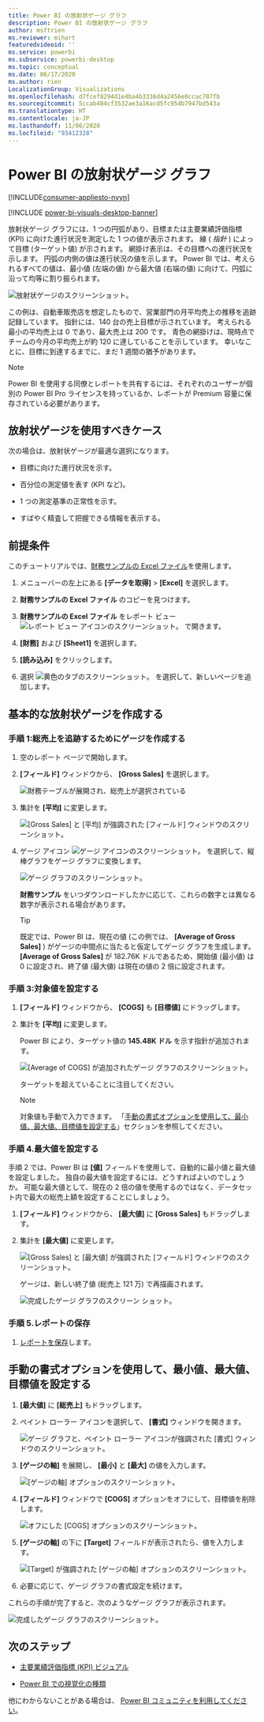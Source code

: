 ```yaml
---
title: Power BI の放射状ゲージ グラフ
description: Power BI の放射状ゲージ グラフ
author: msftrien
ms.reviewer: mihart
featuredvideoid: ''
ms.service: powerbi
ms.subservice: powerbi-desktop
ms.topic: conceptual
ms.date: 06/17/2020
ms.author: rien
LocalizationGroup: Visualizations
ms.openlocfilehash: d7fcef8294d1e4ba4b3336d4a2456e0ccac787fb
ms.sourcegitcommit: 5ccab484cf3532ae3a16acd5fc954b7947bd543a
ms.translationtype: HT
ms.contentlocale: ja-JP
ms.lasthandoff: 11/06/2020
ms.locfileid: "93412328"
---
```

# <a name="radial-gauge-charts-in-power-bi"></a>Power BI の放射状ゲージ グラフ

[!INCLUDE[consumer-appliesto-nyyn](../includes/consumer-appliesto-nyyn.md)]

[!INCLUDE [power-bi-visuals-desktop-banner](../includes/power-bi-visuals-desktop-banner.md)]

放射状ゲージ グラフには、1 つの円弧があり、目標または主要業績評価指標 (KPI) に向けた進行状況を測定した 1 つの値が表示されます。 線 ( *指針* ) によって目標 (ターゲット値) が示されます。 網掛け表示は、その目標への進行状況を示します。 円弧の内側の値は進行状況の値を示します。 Power BI では、考えられるすべての値は、最小値 (左端の値) から最大値 (右端の値) に向けて、円弧に沿って均等に割り振られます。

![放射状ゲージのスクリーンショット。](media/power-bi-visualization-radial-gauge-charts/gauge-m.png)

この例は、自動車販売店を想定したもので、営業部門の月平均売上の推移を追跡記録しています。 指針には、140 台の売上目標が示されています。 考えられる最小の平均売上は 0 であり、最大売上は 200 です。  青色の網掛けは、現時点でチームの今月の平均売上が約 120 に達していることを示しています。 幸いなことに、目標に到達するまでに、まだ 1 週間の猶予があります。

> [!NOTE]
> Power BI を使用する同僚とレポートを共有するには、それぞれのユーザーが個別の Power BI Pro ライセンスを持っているか、レポートが Premium 容量に保存されている必要があります。

## <a name="when-to-use-a-radial-gauge"></a>放射状ゲージを使用すべきケース

次の場合は、放射状ゲージが最適な選択になります。

* 目標に向けた進行状況を示す。

* 百分位の測定値を表す (KPI など)。

* 1 つの測定基準の正常性を示す。

* すばやく精査して把握できる情報を表示する。

## <a name="prerequisites"></a>前提条件

このチュートリアルでは、[財務サンプルの Excel ファイル](https://download.microsoft.com/download/9/6/D/96DDC2FF-2568-491D-AAFA-AFDD6F763AE3/Retail%20Analysis%20Sample%20PBIX.pbix)を使用します。

1. メニューバーの左上にある **[データを取得]**  >  **[Excel]** を選択します。
   
2. **財務サンプルの Excel ファイル** のコピーを見つけます。

1. **財務サンプルの Excel ファイル** をレポート ビュー ![レポート ビュー アイコンのスクリーンショット。](media/power-bi-visualization-kpi/power-bi-report-view.png) で開きます。

1. **[財務]** および **[Sheet1]** を選択します。

1. **[読み込み]** をクリックします。

1. 選択 ![黄色のタブのスクリーンショット。](media/power-bi-visualization-kpi/power-bi-yellow-tab.png) を選択して、新しいページを追加します。



## <a name="create-a-basic-radial-gauge"></a>基本的な放射状ゲージを作成する

### <a name="step-1-create-a-gauge-to-track-gross-sales"></a>手順 1:総売上を追跡するためにゲージを作成する

1. 空のレポート ページで開始します。

1. **[フィールド]** ウィンドウから、 **[Gross Sales]** を選択します。

   ![財務テーブルが展開され、総売上が選択されている](media/power-bi-visualization-radial-gauge-charts/grosssalesvalue-new.png)

1. 集計を **[平均]** に変更します。

   ![[Gross Sales] と [平均] が強調された [フィールド] ウィンドウのスクリーンショット。](media/power-bi-visualization-radial-gauge-charts/changetoaverage-new.png)

1. ゲージ アイコン ![ゲージ アイコンのスクリーンショット。](media/power-bi-visualization-radial-gauge-charts/gaugeicon-new.png) を選択して、縦棒グラフをゲージ グラフに変換します。

    ![ゲージ グラフのスクリーンショット。](media/power-bi-visualization-radial-gauge-charts/gauge-no-target.png)

    **財務サンプル** をいつダウンロードしたかに応じて、これらの数字とは異なる数字が表示される場合があります。

    > [!TIP]
    > 既定では、Power BI は、現在の値 (この例では、 **[Average of Gross Sales]** ) がゲージの中間点に当たると仮定してゲージ グラフを生成します。 **[Average of Gross Sales]** が 182.76K ドルであるため、開始値 (最小値) は 0 に設定され、終了値 (最大値) は現在の値の 2 倍に設定されます。

### <a name="step-3-set-a-target-value"></a>手順 3:対象値を設定する

1. **[フィールド]** ウィンドウから、 **[COGS]** も **[目標値]** にドラッグします。

1. 集計を **[平均]** に変更します。

   Power BI により、ターゲット値の **145.48K ドル** を示す指針が追加されます。

   ![[Average of COGS] が追加されたゲージ グラフのスクリーンショット。](media/power-bi-visualization-radial-gauge-charts/gaugeinprogress-new.png)

    ターゲットを超えていることに注目してください。

   > [!NOTE]
   > 対象値も手動で入力できます。 「[手動の書式オプションを使用して、最小値、最大値、目標値を設定する](#use-manual-format-options-to-set-minimum-maximum-and-target-values)」セクションを参照してください。

### <a name="step-4-set-a-maximum-value"></a>手順 4.最大値を設定する

手順 2 では、Power BI は **[値]** フィールドを使用して、自動的に最小値と最大値を設定しました。 独自の最大値を設定するには、どうすればよいのでしょうか。 可能な最大値として、現在の 2 倍の値を使用するのではなく、データセット内で最大の総売上額を設定することにしましょう。

1. **[フィールド]** ウィンドウから、 **[最大値]** に **[Gross Sales]** もドラッグします。

1. 集計を **[最大値]** に変更します。

   ![[Gross Sales] と [最大値] が強調された [フィールド] ウィンドウのスクリーンショット。](media/power-bi-visualization-radial-gauge-charts/setmaximum-new.png)

   ゲージは、新しい終了値 (総売上 121 万) で再描画されます。

   ![完成したゲージ グラフのスクリーン ショット。](media/power-bi-visualization-radial-gauge-charts/power-bi-final-gauge.png)

### <a name="step-5-save-your-report"></a>手順 5.レポートの保存

1. [レポートを保存](../create-reports/service-report-save.md)します。

## <a name="use-manual-format-options-to-set-minimum-maximum-and-target-values"></a>手動の書式オプションを使用して、最小値、最大値、目標値を設定する

1. **[最大値]** に **[総売上]** もドラッグします。

1. ペイント ローラー アイコンを選択して、 **[書式]** ウィンドウを開きます。

   ![ゲージ グラフと、ペイント ローラー アイコンが強調された [書式] ウィンドウのスクリーンショット。](media/power-bi-visualization-radial-gauge-charts/power-bi-roller.png)

1. **[ゲージの軸]** を展開し、 **[最小]** と **[最大]** の値を入力します。

    ![[ゲージの軸] オプションのスクリーンショット。](media/power-bi-visualization-radial-gauge-charts/power-bi-gauge-axis.png)

1. **[フィールド]** ウィンドウで **[COGS]** オプションをオフにして、目標値を削除します。

    ![オフにした [COGS] オプションのスクリーンショット。](media/power-bi-visualization-radial-gauge-charts/pbi-remove-target.png)

1. **[ゲージの軸]** の下に **[Target]** フィールドが表示されたら、値を入力します。

     ![[Target] が強調された [ゲージの軸] オプションのスクリーンショット。](media/power-bi-visualization-radial-gauge-charts/power-bi-gauge-target.png)

1. 必要に応じて、ゲージ グラフの書式設定を続けます。

これらの手順が完了すると、次のようなゲージ グラフが表示されます。

![完成したゲージ グラフのスクリーンショット。](media/power-bi-visualization-radial-gauge-charts/power-bi-final.png)

## <a name="next-step"></a>次のステップ

* [主要業績評価指標 (KPI) ビジュアル](power-bi-visualization-kpi.md)

* [Power BI での視覚化の種類](power-bi-visualization-types-for-reports-and-q-and-a.md)

他にわからないことがある場合は、 [Power BI コミュニティを利用してください](https://community.powerbi.com/)。

